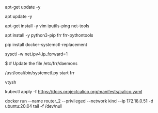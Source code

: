 apt-get update -y

apt update -y

apt-get install -y vim iputils-ping net-tools

apt install -y python3-pip frr frr-pythontools

pip install docker-systemctl-replacement

sysctl -w net.ipv4.ip_forward=1

$ # Update the file /etc/frr/daemons

/usr/local/bin/systemctl.py start frr

vtysh


kubectl apply -f https://docs.projectcalico.org/manifests/calico.yaml

docker run --name router_2 --privileged --network kind --ip 172.18.0.51 -d ubuntu:20.04 tail -f /dev/null